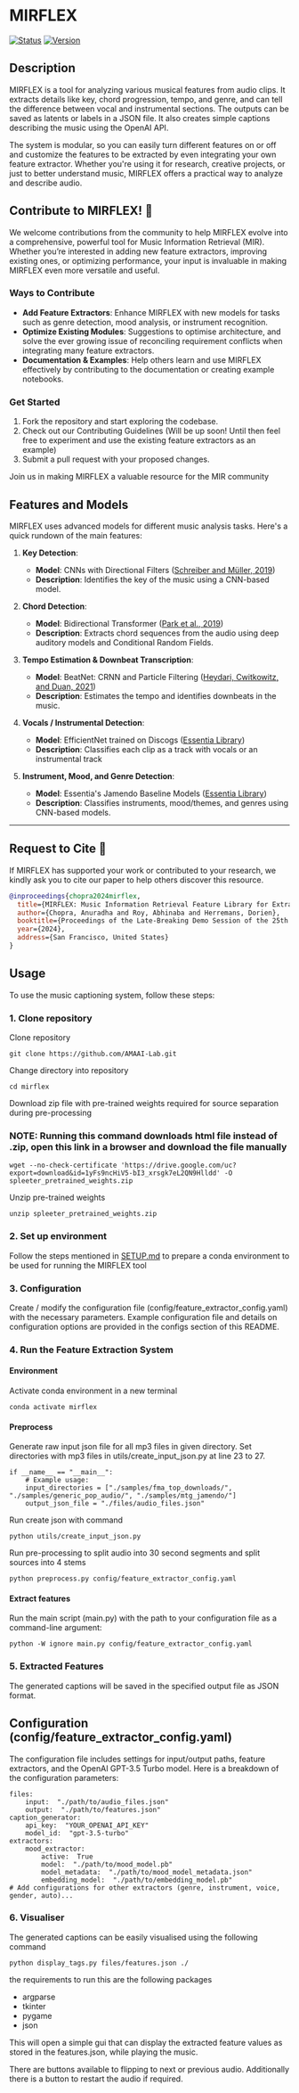 # MIRFLEX

[![Status](https://img.shields.io/badge/status-stable-green.svg)](https://github.com/AMAAI-Lab) [![Version](https://img.shields.io/badge/version-v1.0.0-blue.svg)](https://github.com/AMAAI-Lab)

## Description

MIRFLEX is a tool for analyzing various musical features from audio clips. It extracts details like key, chord progression, tempo, and genre, and can tell the difference between vocal and instrumental sections. The outputs can be saved as latents or labels in a JSON file. It also creates simple captions describing the music using the OpenAI API.

The system is modular, so you can easily turn different features on or off and customize the features to be extracted by even integrating your own feature extractor. Whether you're using it for research, creative projects, or just to better understand music, MIRFLEX offers a practical way to analyze and describe audio.

## Contribute to MIRFLEX! 🚀 

We welcome contributions from the community to help MIRFLEX evolve into a comprehensive, powerful tool for Music Information Retrieval (MIR). Whether you’re interested in adding new feature extractors, improving existing ones, or optimizing performance, your input is invaluable in making MIRFLEX even more versatile and useful.

### Ways to Contribute
- **Add Feature Extractors**: Enhance MIRFLEX with new models for tasks such as genre detection, mood analysis, or instrument recognition.
- **Optimize Existing Modules**: Suggestions to optimise architecture, and solve the ever growing issue of reconciling requirement conflicts when integrating many feature extractors.
- **Documentation & Examples**: Help others learn and use MIRFLEX effectively by contributing to the documentation or creating example notebooks.

### Get Started
1. Fork the repository and start exploring the codebase.
2. Check out our Contributing Guidelines (Will be up soon! Until then feel free to experiment and use the existing feature extractors as an example)
3. Submit a pull request with your proposed changes.

Join us in making MIRFLEX a valuable resource for the MIR community

## Features and Models

MIRFLEX uses advanced models for different music analysis tasks. Here's a quick rundown of the main features:

1. **Key Detection**: 
   - **Model**: CNNs with Directional Filters ([Schreiber and Müller, 2019](https://github.com/hendriks73/key-cnn))
   - **Description**: Identifies the key of the music using a CNN-based model.
   
2. **Chord Detection**:
   - **Model**: Bidirectional Transformer ([Park et al., 2019](https://github.com/jayg996/BTC-ISMIR19))
   - **Description**: Extracts chord sequences from the audio using deep auditory models and Conditional Random Fields.

3. **Tempo Estimation & Downbeat Transcription**:
   - **Model**: BeatNet: CRNN and Particle Filtering ([Heydari, Cwitkowitz, and Duan, 2021](https://github.com/mjhydri/BeatNet))
   - **Description**: Estimates the tempo and identifies downbeats in the music.

4. **Vocals / Instrumental Detection**:
   - **Model**: EfficientNet trained on Discogs ([Essentia Library](https://essentia.upf.edu))
   - **Description**: Classifies each clip as a track with vocals or an instrumental track

5. **Instrument, Mood, and Genre Detection**:
   - **Model**: Essentia's Jamendo Baseline Models ([Essentia Library](https://essentia.upf.edu))
   - **Description**: Classifies instruments, mood/themes, and genres using CNN-based models.

---

## Request to Cite 🙏

If MIRFLEX has supported your work or contributed to your research, we kindly ask you to cite our paper to help others discover this resource.

```bibtex
@inproceedings{chopra2024mirflex,
  title={MIRFLEX: Music Information Retrieval Feature Library for Extraction},
  author={Chopra, Anuradha and Roy, Abhinaba and Herremans, Dorien},
  booktitle={Proceedings of the Late-Breaking Demo Session of the 25th International Society for Music Information Retrieval Conference (ISMIR)},
  year={2024},
  address={San Francisco, United States}
}
```

## Usage

To use the music captioning system, follow these steps:

### 1. Clone repository

Clone repository
```
git clone https://github.com/AMAAI-Lab.git
```

Change directory into repository

```
cd mirflex
```

Download zip file with pre-trained weights required for source separation during pre-processing
### NOTE: Running this command downloads html file instead of .zip, open this link in a browser and download the file manually
```
wget --no-check-certificate 'https://drive.google.com/uc?export=download&id=1yFs9ncHiV5-bI3_xrsgk7eL2QN9Hlldd' -O spleeter_pretrained_weights.zip
```

Unzip pre-trained weights 
```
unzip spleeter_pretrained_weights.zip
```

### 2. Set up environment

Follow the steps mentioned in [SETUP.md](SETUP.md) to prepare a conda environment to be used for running the MIRFLEX tool

### 3. Configuration

Create / modify the configuration file (config/feature_extractor_config.yaml) with the necessary parameters. Example configuration file and details on configuration options are provided in the configs section of this README.

### 4. Run the Feature Extraction System

#### Environment

Activate conda environment in a new terminal
```
conda activate mirflex
```

#### Preprocess

Generate raw input json file for all mp3 files in given directory. Set directories with mp3 files in utils/create_input_json.py at line 23 to 27.

```
if __name__ == "__main__":
    # Example usage:
    input_directories = ["./samples/fma_top_downloads/", "./samples/generic_pop_audio/", "./samples/mtg_jamendo/"]
    output_json_file = "./files/audio_files.json"

```

Run create json with command

```
python utils/create_input_json.py
```

Run pre-processing to split audio into 30 second segments and split sources into 4 stems

```
python preprocess.py config/feature_extractor_config.yaml
```


#### Extract features

Run the main script (main.py) with the path to your configuration file as a command-line argument:

```
python -W ignore main.py config/feature_extractor_config.yaml
```

### 5. Extracted Features

The generated captions will be saved in the specified output file as JSON format.

## Configuration (config/feature_extractor_config.yaml)

The configuration file includes settings for input/output paths, feature extractors, and the OpenAI GPT-3.5 Turbo model. Here is a breakdown of the configuration parameters:

    files:
	    input:  "./path/to/audio_files.json"
	    output:  "./path/to/features.json"
	caption_generator:
		api_key:  "YOUR_OPENAI_API_KEY"
		model_id:  "gpt-3.5-turbo"
	extractors:
		mood_extractor:
			active:  True
			model:  "./path/to/mood_model.pb"
			model_metadata:  "./path/to/mood_model_metadata.json"
			embedding_model:  "./path/to/embedding_model.pb"
	# Add configurations for other extractors (genre, instrument, voice, gender, auto)...


### 6. Visualiser

The generated captions can be easily visualised using the following command

```
python display_tags.py files/features.json ./
```

the requirements to run this are the following packages
- argparse
- tkinter
- pygame
- json

This will open a simple gui that can display the extracted feature values as stored in the features.json, while playing the music.

There are buttons available to flipping to next or previous audio. Additionally there is a button to restart the audio if required.